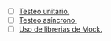 * [ ] [Testeo unitario.](https://jestjs.io/docs/es-ES/getting-started)
* [ ] [Testeo asíncrono.](https://jestjs.io/j/es-ES/asynchronous)
* [ ] [Uso de librerias de Mock.](https://jestjs.io/docs/es-ES/manual-mocks)